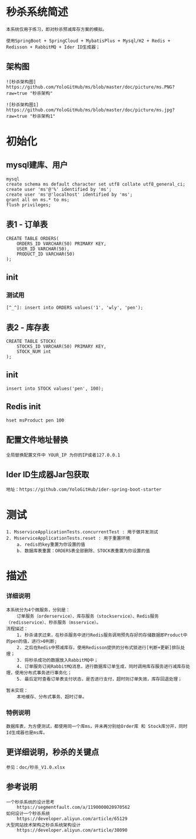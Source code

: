 # 秒杀系统简述

    本系统仅用于练习，即对秒杀预减库存方案的模拟。
        
    使用SpringBoot + SpringCloud + MybatisPlus + Mysql/H2 + Redis + Redisson + RabbitMQ + Ider ID生成器；
    
## 架构图

    ![秒杀架构图] https://github.com/YoloGitHub/ms/blob/master/doc/picture/ms.PNG?raw=true "秒杀架构"
    
    ![秒杀架构图1] https://github.com/YoloGitHub/ms/blob/master/doc/picture/ms.jpg?raw=true "秒杀架构1"
    

# 初始化

## mysql建库、用户

    mysql
    create schema ms default character set utf8 collate utf8_general_ci;
    create user 'ms'@'%' identified by 'ms';
    create user 'ms'@'localhost' identified by 'ms';
    grant all on ms.* to ms;
    flush privileges;


## 表1 - 订单表

    CREATE TABLE ORDERS(
        ORDERS_ID VARCHAR(50) PRIMARY KEY,
        USER_ID VARCHAR(50),
        PRODUCT_ID VARCHAR(50)
    );

## init
### 测试用 
    [^_^]: insert into ORDERS values('1', 'wly', 'pen');


## 表2 - 库存表

    CREATE TABLE STOCK(
        STOCKS_ID VARCHAR(50) PRIMARY KEY,
        STOCK_NUM int
    );

## init

    insert into STOCK values('pen', 100);

## Redis init

    hset msProduct pen 100

## 配置文件地址替换

    全局替换配置文件中 YOUR_IP 为你的IP或者127.0.0.1

## Ider ID生成器Jar包获取

    地址：https://github.com/YoloGitHub/ider-spring-boot-starter

# 测试
 
    1. MsserviceApplicationTests.concurrentTest : 用于做并发测试
    2. MsserviceApplicationTests.reset : 用于重置环境
        a. redis的key重置为你设置的值
        b. 数据库表重置：ORDERS表全部删除、STOCK表重置为你设置的值
    
# 描述   

### 详细说明
    
    本系统分为4个微服务，分别是：
        订单服务（orderservice）、库存服务（stockservice）、Redis服务（redisservice）、秒杀服务（msservice）。
    流程描述：
        1. 秒杀请求过来，在秒杀服务中进行Redis服务调用预先存好的存储数据即Product中的pen的值，进行>0判断;
        2. 之后在Redis中预减库存，使用Redisson提供的分布式锁进行[判断+更新]排队处理；
        3. 将秒杀成功的数据放入RabbitMQ中；
        4. 订单服务订阅RabbitMQ消息，进行数据库订单生成，同时调用库存服务进行减库存处理，使用分布式事务进行事务化；
        5. 最后定时查看订单表支付状态，是否进行支付，超时则订单失效，库存回退处理；
        
    暂未实现： 
        本地缓存、分布式事务、超时订单。  
    
### 特例说明
    
    数据库表，为方便测试，都使用同一个库ms，并未再分别给Order库 和 Stock库分开，同时Id生成器也是ms库。
    
## 更详细说明，秒杀的关键点

    参见：doc/秒杀_V1.0.xlsx
    
## 参考说明

    一个秒杀系统的设计思考
        https://segmentfault.com/a/1190000020970562
    如何设计一个秒杀系统
        https://developer.aliyun.com/article/65129    
    大型网站技术架构之秒杀系统架构设计
        https://developer.aliyun.com/article/38090
